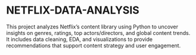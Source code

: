 # NETFLIX-DATA-ANALYSIS
 This project analyzes Netflix’s content library using Python to uncover insights on genres, ratings, top actors/directors, and global content trends. It includes data cleaning, EDA, and visualizations to provide recommendations that support content strategy and user engagement.
